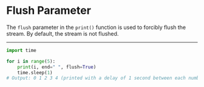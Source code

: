 # Flush Parameter

The `flush` parameter in the `print()` function is used to forcibly flush the stream. By default, the stream is not flushed.

---

```python
import time

for i in range(5):
    print(i, end=" ", flush=True)
    time.sleep(1)
# Output: 0 1 2 3 4 (printed with a delay of 1 second between each number)
```